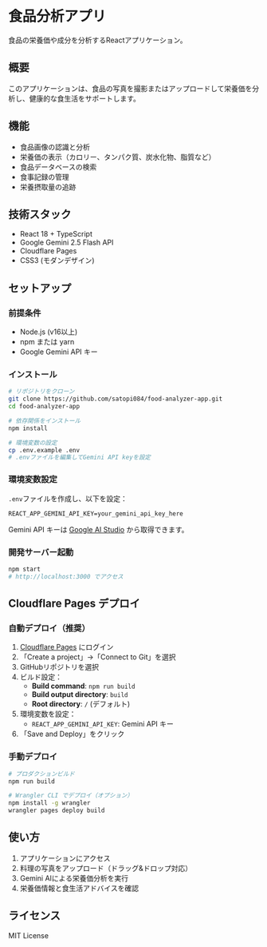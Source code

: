 # 食品分析アプリ

食品の栄養価や成分を分析するReactアプリケーション。

## 概要

このアプリケーションは、食品の写真を撮影またはアップロードして栄養価を分析し、健康的な食生活をサポートします。

## 機能

- 食品画像の認識と分析
- 栄養価の表示（カロリー、タンパク質、炭水化物、脂質など）
- 食品データベースの検索
- 食事記録の管理
- 栄養摂取量の追跡

## 技術スタック

- React 18 + TypeScript
- Google Gemini 2.5 Flash API
- Cloudflare Pages
- CSS3 (モダンデザイン)

## セットアップ

### 前提条件

- Node.js (v16以上)
- npm または yarn
- Google Gemini API キー

### インストール

```bash
# リポジトリをクローン
git clone https://github.com/satopi084/food-analyzer-app.git
cd food-analyzer-app

# 依存関係をインストール
npm install

# 環境変数の設定
cp .env.example .env
# .envファイルを編集してGemini API keyを設定
```

### 環境変数設定

`.env`ファイルを作成し、以下を設定：

```env
REACT_APP_GEMINI_API_KEY=your_gemini_api_key_here
```

Gemini API キーは [Google AI Studio](https://makersuite.google.com/app/apikey) から取得できます。

### 開発サーバー起動

```bash
npm start
# http://localhost:3000 でアクセス
```

## Cloudflare Pages デプロイ

### 自動デプロイ（推奨）

1. [Cloudflare Pages](https://pages.cloudflare.com/) にログイン
2. 「Create a project」→「Connect to Git」を選択
3. GitHubリポジトリを選択
4. ビルド設定：
   - **Build command**: `npm run build`
   - **Build output directory**: `build`
   - **Root directory**: `/` (デフォルト)
5. 環境変数を設定：
   - `REACT_APP_GEMINI_API_KEY`: Gemini API キー
6. 「Save and Deploy」をクリック

### 手動デプロイ

```bash
# プロダクションビルド
npm run build

# Wrangler CLI でデプロイ（オプション）
npm install -g wrangler
wrangler pages deploy build
```

## 使い方

1. アプリケーションにアクセス
2. 料理の写真をアップロード（ドラッグ&ドロップ対応）
3. Gemini AIによる栄養価分析を実行
4. 栄養価情報と食生活アドバイスを確認

## ライセンス

MIT License